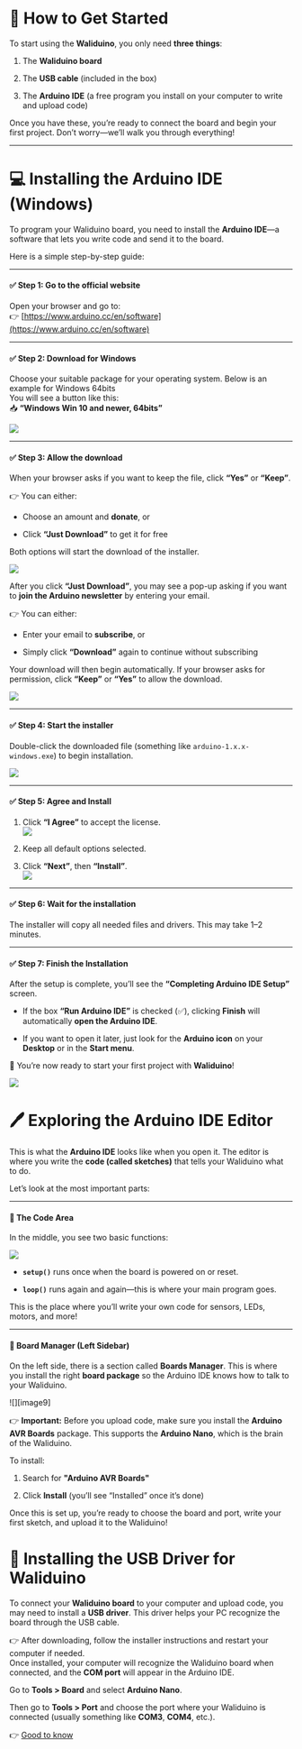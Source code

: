 # 🚀 How to Get Started

To start using the **Waliduino**, you only need **three things**:

1. The **Waliduino board**

2. The **USB cable** (included in the box)

3. The **Arduino IDE** (a free program you install on your computer to write and upload code)

Once you have these, you’re ready to connect the board and begin your first project. Don’t worry—we’ll walk you through everything\!

---

# 💻 Installing the Arduino IDE (Windows)

To program your Waliduino board, you need to install the **Arduino IDE**—a software that lets you write code and send it to the board.

Here is a simple step-by-step guide:

---

#### **✅ Step 1: Go to the official website**

Open your browser and go to:  
 👉 [https://www.arduino.cc/en/software](https://www.arduino.cc/en/software)

---

#### **✅ Step 2: Download for Windows**

Choose your suitable package for your operating system. Below is an example for Windows 64bits  
 You will see a button like this:  
 📥 **“Windows Win 10 and newer, 64bits”**

**![][image1]**

---

#### **✅ Step 3: Allow the download**

When your browser asks if you want to keep the file, click **“Yes”** or **“Keep”**.

👉 You can either:

* Choose an amount and **donate**, or

* Click **“Just Download”** to get it for free

Both options will start the download of the installer.

![][image2]

After you click **“Just Download”**, you may see a pop-up asking if you want to **join the Arduino newsletter** by entering your email.

👉 You can either:

* Enter your email to **subscribe**, or

* Simply click **“Download”** again to continue without subscribing

Your download will then begin automatically. If your browser asks for permission, click **“Keep”** or **“Yes”** to allow the download.

![][image3]

---

#### **✅ Step 4: Start the installer**

Double-click the downloaded file (something like `arduino-1.x.x-windows.exe`) to begin installation.

![][image4]

---

#### **✅ Step 5: Agree and Install**

1. Click **“I Agree”** to accept the license.  
   ![][image5]  
2. Keep all default options selected.

3. Click **“Next”**, then **“Install”**.  
   ![][image6]

---

#### **✅ Step 6: Wait for the installation**

The installer will copy all needed files and drivers. This may take 1–2 minutes.

---

#### **✅ Step 7: Finish the Installation**

After the setup is complete, you’ll see the **“Completing Arduino IDE Setup”** screen.

* If the box **“Run Arduino IDE”** is checked (✅), clicking **Finish** will automatically **open the Arduino IDE**.

* If you want to open it later, just look for the **Arduino icon** on your **Desktop** or in the **Start menu**.

🎉 You’re now ready to start your first project with **Waliduino**\!

![][image7]

# 🖊️ Exploring the Arduino IDE Editor

This is what the **Arduino IDE** looks like when you open it. The editor is where you write the **code (called sketches)** that tells your Waliduino what to do.

Let’s look at the most important parts:

---

#### **📝 The Code Area**

In the middle, you see two basic functions:

![][image8]

* **`setup()`** runs once when the board is powered on or reset.

* **`loop()`** runs again and again—this is where your main program goes.

This is the place where you’ll write your own code for sensors, LEDs, motors, and more\!

---

#### **🧩 Board Manager (Left Sidebar)**

On the left side, there is a section called **Boards Manager**. This is where you install the right **board package** so the Arduino IDE knows how to talk to your Waliduino.

![][image9]

👉 **Important:** Before you upload code, make sure you install the **Arduino AVR Boards** package. This supports the **Arduino Nano**, which is the brain of the Waliduino.

To install:

1. Search for **"Arduino AVR Boards"**

2. Click **Install** (you’ll see “Installed” once it’s done)

Once this is set up, you’re ready to choose the board and port, write your first sketch, and upload it to the Waliduino\!

# 🔌 Installing the USB Driver for Waliduino

To connect your **Waliduino board** to your computer and upload code, you may need to install a **USB driver**. This driver helps your PC recognize the board through the USB cable.

👉 After downloading, follow the installer instructions and restart your computer if needed.  
 Once installed, your computer will recognize the Waliduino board when connected, and the **COM port** will appear in the Arduino IDE.

Go to **Tools \> Board** and select **Arduino Nano**.

Then go to **Tools \> Port** and choose the port where your Waliduino is connected (usually something like **COM3**, **COM4**, etc.).

👉 [Good to know](../000_Good_To_Know/README.md)

[image1]:<assets/image1.png>
[image2]:<assets/image2.png>
[image3]:<assets/image3.png>
[image4]:<assets/image4.png>
[image5]:<assets/image5.png>
[image6]:<assets/image6.png>
[image7]:<assets/image7.png>
[image8]:<assets/image8.png>

